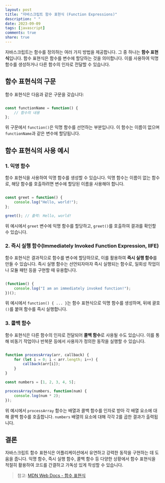 ```yaml
---
layout: post
title: "자바스크립트 함수 표현식 (Function Expressions)"
description: " "
date: 2023-09-09
tags: [javascript]
comments: true
share: true
---
```


자바스크립트는 함수를 정의하는 여러 가지 방법을 제공합니다. 그 중 하나는 **함수 표현식**입니다. 함수 표현식은 함수를 변수에 할당하는 것을 의미합니다. 이를 사용하여 익명 함수를 생성하거나 다른 함수의 인자로 전달할 수 있습니다.

## 함수 표현식의 구문

함수 표현식은 다음과 같은 구문을 갖습니다:

```javascript

const functionName = function() {
    // 함수의 내용
};

```

위 구문에서 `function()`은 익명 함수를 선언하는 부분입니다. 이 함수는 이름이 없으며 `functionName`과 같은 변수에 할당됩니다.

## 함수 표현식의 사용 예시

### 1. 익명 함수

함수 표현식을 사용하여 익명 함수를 생성할 수 있습니다. 익명 함수는 이름이 없는 함수로, 해당 함수를 호출하려면 변수에 할당된 이름을 사용해야 합니다.

```javascript

const greet = function() {
    console.log("Hello, world!");
};

greet(); // 출력: Hello, world!

```

위 예시에서 `greet` 변수에 익명 함수를 할당하고, `greet()`를 호출하여 결과를 확인할 수 있습니다.

### 2. 즉시 실행 함수(Immediately Invoked Function Expression, IIFE)

함수 표현식은 결과적으로 함수를 변수에 할당하므로, 이를 활용하여 **즉시 실행 함수**를 만들 수 있습니다. 즉시 실행 함수는 선언되자마자 즉시 실행되는 함수로, 일회성 작업이나 모듈 패턴 등을 구현할 때 유용합니다.

```javascript

(function() {
    console.log("I am an immediately invoked function!");
})();

```

위 예시에서 `function() { ... }`는 함수 표현식으로 익명 함수를 생성하며, 뒤에 괄호 `()`를 붙여 함수를 즉시 실행합니다.

### 3. 콜백 함수

함수 표현식은 다른 함수의 인자로 전달되어 **콜백 함수**로 사용될 수도 있습니다. 이를 통해 비동기 작업이나 반복문 등에서 사용자가 정의한 동작을 실행할 수 있습니다.

```javascript

function processArray(arr, callback) {
    for (let i = 0; i < arr.length; i++) {
        callback(arr[i]);
    }
}

const numbers = [1, 2, 3, 4, 5];

processArray(numbers, function(num) {
    console.log(num * 2);
});

```

위 예시에서 `processArray` 함수는 배열과 콜백 함수를 인자로 받아 각 배열 요소에 대해 콜백 함수를 호출합니다. `numbers` 배열의 요소에 대해 각각 2를 곱한 결과가 출력됩니다.

## 결론

자바스크립트 함수 표현식은 어플리케이션에서 유연하고 강력한 동작을 구현하는 데 도움을 줍니다. 익명 함수, 즉시 실행 함수, 콜백 함수 등 다양한 상황에서 함수 표현식을 적절히 활용하여 코드를 간결하고 가독성 있게 작성할 수 있습니다.

> 참고: [MDN Web Docs - 함수 표현식](https://developer.mozilla.org/ko/docs/Web/JavaScript/Reference/Operators/function)